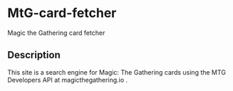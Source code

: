 # MtG-card-fetcher
Magic the Gathering card fetcher

## Description
This site is a search engine for Magic: The Gathering cards using the MTG Developers API at magicthegathering.io .

